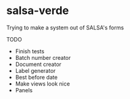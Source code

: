 # salsa-verde
Trying to make a system out of SALSA's forms

TODO

* Finish tests
* Batch number creator
* Document creator
* Label generator
* Best before date
* Make views look nice
* Panels
